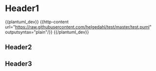 
# Header1

{{plantuml_dev}}
{{http-content url="https://raw.githubusercontent.com/helgedahl/test/master/test.puml" outputsyntax="plain"/}}
{{/plantuml_dev}}

## Header2

## Header3
